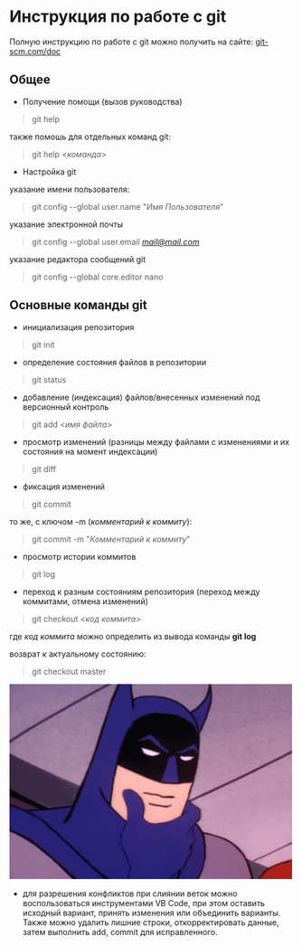 # Инструкция по работе с git

Полную инструкцию по работе с git можно получить на сайте: [git-scm.com/doc](https://git-scm.com/doc)

## Общее

* Получение помощи (вызов руководства)

> git help

также помошь для отдельных команд git:

> git help <*команда*>

* Настройка git

указание имени пользователя:

> git config --global user.name "*Имя Пользователя*"

указание электронной почты

> git config --global user.email *mail@mail.com*

указание редактора сообщений git

>git config --global core.editor nano

## Основные команды git

* инициализация репозитория

> git init

* определение состояния файлов в репозитории

> git status

* добавление (индексация) файлов/внесенных изменений под версионный контроль

> git add <*имя файла*>

* просмотр изменений (разницы между файлами с изменениями и их состояния на момент индексации)

> git diff

* фиксация изменений

> git commit

то же, с ключом -m (*комментарий к коммиту*):

> git commit -m "*Комментарий к коммиту*"

* просмотр истории коммитов

> git log

* переход к разным состояниям репозитория (переход между коммитами, отмена изменений)

> git checkout <*код коммита*>

где *код коммита* можно определить из вывода команды **git log**

возврат к актуальному состоянию:

> git checkout master

![no picture](res\batman.gif)


* для разрешения конфликтов при слиянии веток можно воспользоваться инструментами VB Code, при этом оставить исходный вариант, принять изменения или объединить варианты. Также можно удалить лишние строки, откорректировать данные, затем выполнить add, commit для исправленного.
